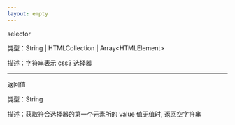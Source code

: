 ```yaml
---
layout: empty
---
```


selector

类型：String \| HTMLCollection \| Array\<HTMLElement\>

描述：字符串表示 css3 选择器

------------------------------

返回值

类型：String

描述：获取符合选择器的第一个元素所的 value 值无值时, 返回空字符串